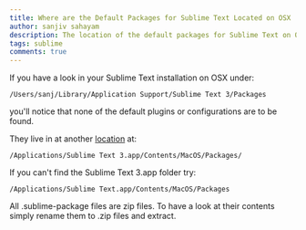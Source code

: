 ```yaml
---
title: Where are the Default Packages for Sublime Text Located on OSX
author: sanjiv sahayam
description: The location of the default packages for Sublime Text on OSX.
tags: sublime
comments: true
---
```


If you have a look in your Sublime Text installation on OSX under:

```{.terminal}
/Users/sanj/Library/Application Support/Sublime Text 3/Packages
```

you'll notice that none of the default plugins or configurations are to be found.

They live in at another [location](http://www.sublimetext.com/forum/viewtopic.php?f=2&t=13236) at:

```{.terminal}
/Applications/Sublime Text 3.app/Contents/MacOS/Packages/
```

If you can't find the Sublime Text 3.app folder try:

```{.terminal}
/Applications/Sublime Text.app/Contents/MacOS/Packages
```

All .sublime-package files are zip files. To have a look at their contents simply rename them to .zip files and extract.